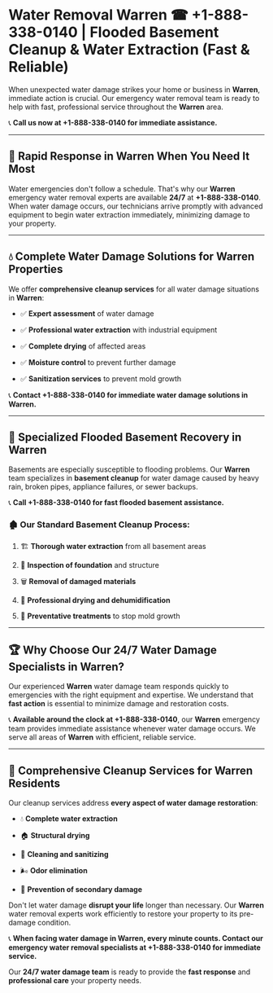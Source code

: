 # Water Removal Warren ☎ +1-888-338-0140 | Flooded Basement Cleanup & Water Extraction (Fast & Reliable)

When unexpected water damage strikes your home or business in **Warren**, immediate action is crucial. Our emergency water removal team is ready to help with fast, professional service throughout the **Warren** area. 

📞 **Call us now at +1-888-338-0140 for immediate assistance.**
---
## 🚀 Rapid Response in Warren When You Need It Most
Water emergencies don't follow a schedule. That's why our **Warren** emergency water removal experts are available **24/7** at **+1-888-338-0140**. When water damage occurs, our technicians arrive promptly with advanced equipment to begin water extraction immediately, minimizing damage to your property.
---
## 💧 Complete Water Damage Solutions for Warren Properties
We offer **comprehensive cleanup services** for all water damage situations in **Warren**:
- ✅ **Expert assessment** of water damage  
- ✅ **Professional water extraction** with industrial equipment  
- ✅ **Complete drying** of affected areas  
- ✅ **Moisture control** to prevent further damage  
- ✅ **Sanitization services** to prevent mold growth  
📞 **Contact +1-888-338-0140 for immediate water damage solutions in Warren.**
---
## 🌊 Specialized Flooded Basement Recovery in Warren
Basements are especially susceptible to flooding problems. Our **Warren** team specializes in **basement cleanup** for water damage caused by heavy rain, broken pipes, appliance failures, or sewer backups. 
📞 **Call +1-888-338-0140 for fast flooded basement assistance.**
### 🏚️ Our Standard Basement Cleanup Process:
1. 🏗️ **Thorough water extraction** from all basement areas  
2. 🔎 **Inspection of foundation** and structure  
3. 🗑️ **Removal of damaged materials**  
4. 💨 **Professional drying and dehumidification**  
5. 🚫 **Preventative treatments** to stop mold growth  
---
## 🏆 Why Choose Our 24/7 Water Damage Specialists in Warren?
Our experienced **Warren** water damage team responds quickly to emergencies with the right equipment and expertise. We understand that **fast action** is essential to minimize damage and restoration costs.
📞 **Available around the clock at +1-888-338-0140**, our **Warren** emergency team provides immediate assistance whenever water damage occurs. We serve all areas of **Warren** with efficient, reliable service.
---
## 🧹 Comprehensive Cleanup Services for Warren Residents
Our cleanup services address **every aspect of water damage restoration**:
- 💧 **Complete water extraction**  
- 🏠 **Structural drying**  
- 🧼 **Cleaning and sanitizing**  
- 🌬️ **Odor elimination**  
- 🚫 **Prevention of secondary damage**  
Don't let water damage **disrupt your life** longer than necessary. Our **Warren** water removal experts work efficiently to restore your property to its pre-damage condition.
📞 **When facing water damage in Warren, every minute counts. Contact our emergency water removal specialists at +1-888-338-0140 for immediate service.**
Our **24/7 water damage team** is ready to provide the **fast response** and **professional care** your property needs.
